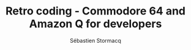 ---
title:  "Retro coding - Commodore 64 and Amazon Q for developers"
description: "Ever dreamed of stepping back in time to the golden age of personal computing? In this episode of the AWS Developers Podcast, we journey back to the 1980s with Ricardo Sueiras, where we explore the iconic Commodore 64. Discover the challenges and triumphs of programming on this legendary machine, from the limitations of hardware to the vibrant community that formed around it. We'll delve into the unique sound capabilities of the C64, explore how modern tools like Amazon Q Developer can assist with retro programming, and learn how to tackle the challenges of converting basic programs to assembly language.

This isn't just a nostalgic trip down memory lane. Join us as we discuss how the experiences of early programmers, with their deep understanding of hardware and reliance on community support, continue to shape modern software development. Learn how generative AI tools like Amazon Q can enhance your coding experience, whether you're working on a retro project or building the next big thing. Prepare to be inspired by the ingenuity of early programmers and discover how the past can inform the future of software development."
guests:  
  - name: "Ricardo Sueiras"
    link: "https://www.linkedin.com/in/ricardosueiras/"
    title: "Developer Advocate, AWS"
episode: 145
duration: "00:45:30" 
size: 21842147
file: 145.mp3	
publication: 2024-12-27 04:00:00 +0000
author: Sébastien Stormacq
social-background: 145.png
# appleEpisodeId: 1000681107139
aws-categories:
  - "Machine Learning & AI"
links:
  - text: "Commodore 64"
    link: https://en.wikipedia.org/wiki/Commodore_64
  - text: "Amazon Q for Developers"
    link: https://aws.amazon.com/q/developer/
  - text: "A framework to adopt generative AI assistants for builders"
    link: https://it20.info/2024/5/a-framework-to-adopt-generative-ai-assistants-for-builders/
  - name: "The Commodore 64 programming reference guide (Consider making a donation)"
    link: https://archive.org/details/c64-programmer-ref
  - name: "Ric's blog post: Back to the future: Writing 6502 assembler with Amazon Q Developer"
    link: https://community.aws/content/2oEqDGCIsQwoPrL3wjoSReyHnan/back-to-the-future-writing-6502-assembler-with-amazon-q-developer?lang=en
  - name: "Create your free AWS Builder ID account"
    link: https://docs.aws.amazon.com/signin/latest/userguide/sign-in-aws_builder_id.html
---